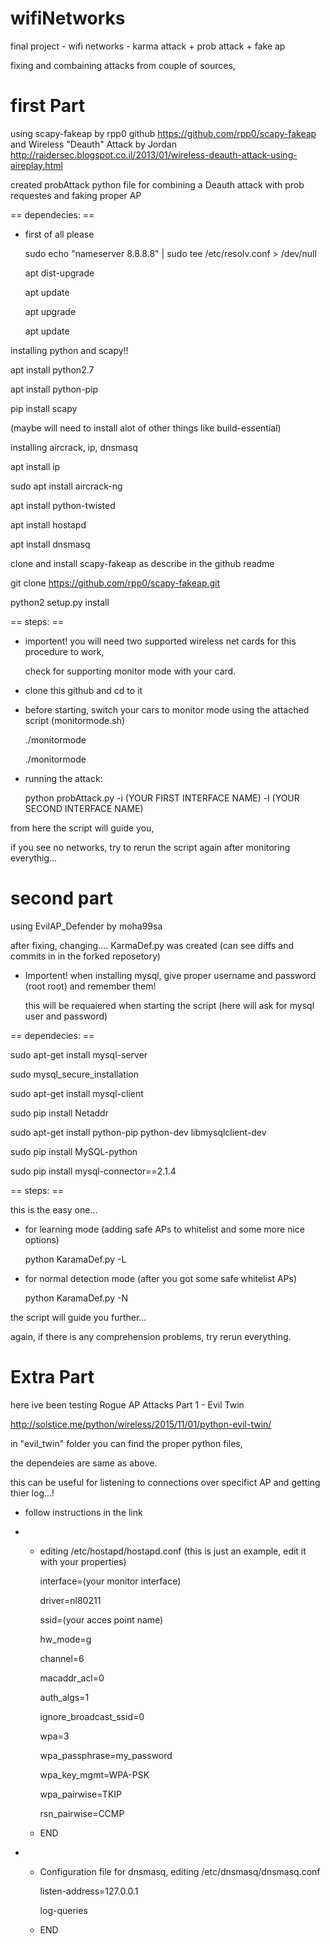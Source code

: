 # wifiNetworks
final project - wifi networks - karma attack + prob attack + fake ap


fixing and combaining attacks from couple of sources,



# first Part
using scapy-fakeap by rpp0 github
https://github.com/rpp0/scapy-fakeap
and Wireless "Deauth" Attack by Jordan
http://raidersec.blogspot.co.il/2013/01/wireless-deauth-attack-using-aireplay.html


created probAttack python file for combining a Deauth attack with prob requestes and faking proper AP



== dependecies: ==
* first of all please

    sudo echo "nameserver 8.8.8.8" | sudo tee /etc/resolv.conf > /dev/null
    
    apt dist-upgrade
    
    apt update
    
    apt upgrade
    
    apt update
    


installing python and scapy!!

apt install python2.7

apt install python-pip

pip install scapy

(maybe will need to install alot of other things like build-essential)



installing aircrack, ip, dnsmasq

apt install ip

sudo apt install aircrack-ng

apt install python-twisted

apt install hostapd

apt install dnsmasq



clone and install scapy-fakeap as describe in the github readme

git clone https://github.com/rpp0/scapy-fakeap.git

python2 setup.py install



== steps: ==

* importent! you will need two supported wireless net cards for this procedure to work,

  check for supporting monitor mode with your card.
  
  
  
* clone this github and cd to it

  
  
* before starting, switch your cars to monitor mode using the attached script (monitormode.sh)

    ./monitormode <YOUR FIRST INTERFACE NAME>
    
    ./monitormode <YOUR SECOND INTERFACE NAME>
    


* running the attack:

    python probAttack.py -i (YOUR FIRST INTERFACE NAME) -l (YOUR SECOND INTERFACE NAME)
    
 
 
 from here the script will guide you,
 
 if you see no networks, try to rerun the script again after monitoring everythig...
 
 
 
 # second part
 
 using EvilAP_Defender by moha99sa
 
 after fixing, changing.... KarmaDef.py was created (can see diffs and commits in in the forked reposetory)
 


* Importent! when installing mysql, give proper username and password (root root) and remember them!

    this will be requaiered when starting the script (here will ask for mysql user and password)
    
    
    
== dependecies: ==

sudo apt-get install mysql-server

sudo mysql_secure_installation

sudo apt-get install mysql-client

sudo pip install Netaddr

sudo apt-get install python-pip python-dev libmysqlclient-dev

sudo pip install MySQL-python

sudo pip install mysql-connector==2.1.4



== steps: ==

this is the easy one...

* for learning mode (adding safe APs to whitelist and some more nice options)

    python KaramaDef.py -L
    
* for normal detection mode (after you got some safe whitelist APs)

    python KaramaDef.py -N
    
    
    
 the script will guide you further...
 
 again, if there is any comprehension problems, try rerun everything.
 




# Extra Part

here ive been testing Rogue AP Attacks Part 1 - Evil Twin



http://solstice.me/python/wireless/2015/11/01/python-evil-twin/





in "evil_twin" folder you can find the proper python files,

the dependeies are same as above.





this can be useful for listening to connections over specifict AP and getting thier log...!



* follow instructions in the link

* * editing /etc/hostapd/hostapd.conf (this is just an example, edit it with your properties)

    interface=(your monitor interface)
    
    driver=nl80211
    
    ssid=(your acces point name)
    
    hw_mode=g
    
    channel=6
    
    macaddr_acl=0
    
    auth_algs=1
    
    ignore_broadcast_ssid=0
    
    wpa=3
    
    wpa_passphrase=my_password
    
    wpa_key_mgmt=WPA-PSK
    
    wpa_pairwise=TKIP
    
    rsn_pairwise=CCMP
    
  * END
  
 
 
* * Configuration file for dnsmasq, editing /etc/dnsmasq/dnsmasq.conf

    listen-address=127.0.0.1
    
    log-queries
    
  * END
